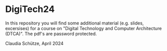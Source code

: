 # DigiTech24

In this repository you will find some additional material (e.g. slides, excersises) for a course on "Digital Technology and Computer Architecture (DTCA)". The pdf's are password protected.

Claudia Schütze, April 2024

